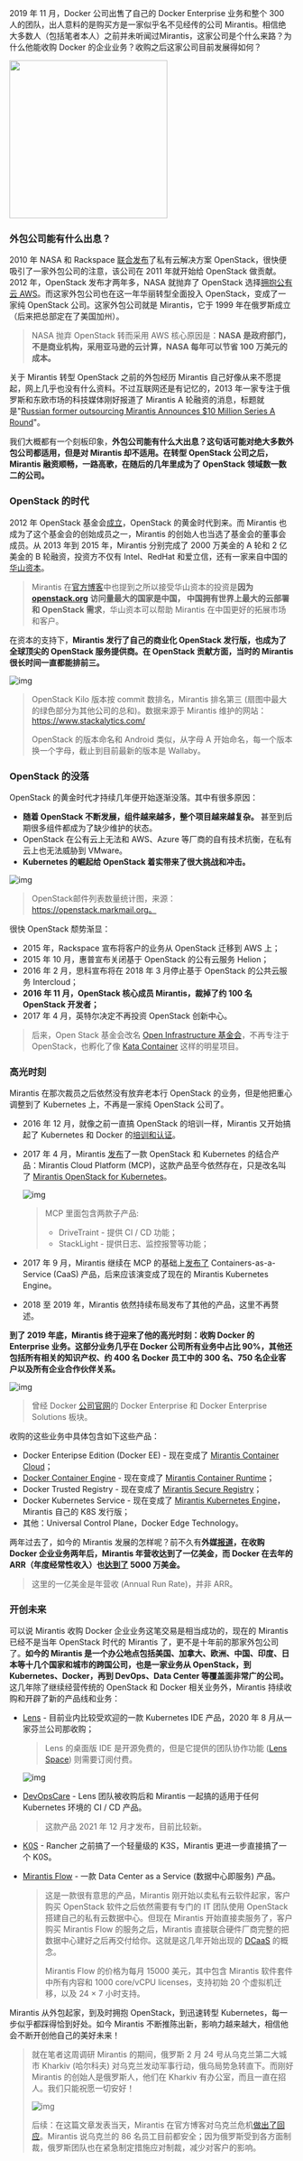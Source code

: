 
2019 年 11 月，Docker 公司出售了自己的 Docker Enterprise 业务和整个 300 人的团队，出人意料的是购买方是一家似乎名不见经传的公司 Mirantis。相信绝大多数人（包括笔者本人）之前并未听闻过Mirantis，这家公司是个什么来路？为什么他能收购 Docker 的企业业务？收购之后这家公司目前发展得如何？

<p>
  <img class="mx-auto" style="height: 280px;" src="/static/s1/9/mirantis-light.png">
</p>

### 外包公司能有什么出息？

2010 年 NASA 和 Rackspace [联合发布](https://web.archive.org/web/20171026111206/https://www.openstack.org/blog/2010/07/introducing-openstack/)了私有云解决方案 OpenStack，很快便吸引了一家外包公司的注意，该公司在 2011 年就开始给 OpenStack 做贡献。2012 年，OpenStack 发布才两年多，NASA 就抛弃了 OpenStack 选择[拥抱公有云 AWS](https://www.wired.com/2012/06/nasa-web-services-openstack/)。而这家外包公司也在这一年华丽转型全面投入 OpenStack，变成了一家纯 OpenStack 公司。这家外包公司就是 Mirantis，它于 1999 年在俄罗斯成立（后来把总部定在了美国加州）。

> NASA 抛弃 OpenStack  转而采用 AWS 核心原因是：**NASA 是政府部门，不是商业机构，采用亚马逊的云计算，NASA 每年可以节省 100 万美元的成本。**

关于 Mirantis 转型 OpenStack 之前的外包经历 Mirantis 自己好像从来不愿提起，网上几乎也没有什么资料。不过互联网还是有记忆的，2013 年一家专注于俄罗斯和东欧市场的科技媒体刚好报道了 Mirantis A 轮融资的消息，标题就是"[Russian former outsourcing Mirantis Announces $10 Million Series A Round](http://web.archive.org/web/20131211151032/http://goaleurope.com/2013/06/24/russian-former-outsourcing-mirantis-announces-10-million-series-a-round/)"。

我们大概都有一个刻板印象，**外包公司能有什么大出息？这句话可能对绝大多数外包公司都适用，但是对 Mirantis 却不适用。在转型 OpenStack 公司之后，Mirantis 融资顺畅，一路高歌，在随后的几年里成为了 OpenStack 领域数一数二的公司。**

### OpenStack 的时代

2012 年 OpenStack 基金会[成立](https://www.businesswire.com/news/home/20120919005997/en/OpenStack-Launches-Independent-Foundation-Begins-Work-Protecting)，OpenStack 的黄金时代到来。而 Mirantis 也成为了这个基金会的创始成员之一，Mirantis 的创始人也当选了基金会的董事会成员。从 2013 年到 2015 年，Mirantis 分别完成了 2000 万美金的 A 轮和 2 亿美金的 B 轮融资，投资方不仅有 Intel、RedHat 和爱立信，还有一家来自中国的[华山资本](https://www.westsummitcap.com/zh/)。

> Mirantis 在[官方博客](http://web.archive.org/web/20130916010432/http://www.mirantis.com/company/press-release/mirantis-receives-10-million-from-intel-capital-westsummit-capital-and-dell-ventures-to-accelerate-its-openstack-game/)中也提到之所以接受华山资本的投资是**因为** **[openstack.org](http://OpenStack.org)** **访问量最大的国家是中国， 中国拥有世界上最大的云部署和 OpenStack 需求**，华山资本可以帮助 Mirantis 在中国更好的拓展市场和客户。

在资本的支持下，**Mirantis 发行了自己的商业化 OpenStack 发行版，也成为了全球顶尖的 OpenStack 服务提供商。在 OpenStack 贡献方面，当时的 Mirantis 很长时间一直都能排前三。**

![img](/static/s1/9/openstack-rank.png)

> OpenStack Kilo 版本按 commit 数排名，Mirantis 排名第三 (扇图中最大的绿色部分为其他公司的总和)。数据来源于 Mirantis 维护的网站：https://www.stackalytics.com/
>
> OpenStack 的版本命名和 Android 类似，从字母 A 开始命名，每一个版本换一个字母，截止到目前最新的版本是 Wallaby。

### OpenStack 的没落

OpenStack 的黄金时代才持续几年便开始逐渐没落。其中有很多原因：

- **随着 OpenStack 不断发展，组件越来越多，整个项目越来越复杂。** 甚至到后期很多组件都成为了缺少维护的状态。
- OpenStack 在公有云上无法和 AWS、Azure 等厂商的自有技术抗衡，在私有云上也无法威胁到 VMware。
- **Kubernetes 的崛起给 OpenStack 着实带来了很大挑战和冲击。**

![img](/static/s1/9/openstack-maillist.png)

> OpenStack邮件列表数量统计图，来源：https://openstack.markmail.org。

很快 OpenStack 颓势渐显：

- 2015 年，Rackspace 宣布将客户的业务从 OpenStack 迁移到 AWS 上；
- 2015 年 10 月，惠普宣布关闭基于 OpenStack 的公有云服务 Helion；
- 2016 年 2 月，思科宣布将在 2018 年 3 月停止基于 OpenStack 的公共云服务 Intercloud；
- **2016 年 11 月，OpenStack 核心成员 Mirantis，裁掉了约 100 名 OpenStack 开发者；**
- 2017 年 4 月，英特尔决定不再投资 OpenStack 创新中心。

> 后来，Open Stack 基金会改名 [Open Infrastructure 基金会](https://openinfra.dev/)，不再专注于 OpenStack，也孵化了像 [Kata Container](https://katacontainers.io/) 这样的明星项目。

### 高光时刻

Mirantis 在那次裁员之后依然没有放弃老本行 OpenStack 的业务，但是他把重心调整到了 Kubernetes 上，不再是一家纯 OpenStack 公司了。

- 2016 年 12 月，就像之前一直搞 OpenStack 的培训一样，Mirantis 又开始搞起了 Kubernetes 和 Docker 的[培训和认证](https://www.networkworld.com/article/3145402/mirantis-moves-deeper-into-the-container-world-launches-certification.html)。
- 2017 年 4 月，Mirantis [发布](https://www.zdnet.com/article/mirantis-enters-the-kubernetes-game-and-ups-its-openstack-play/)了一款 OpenStack 和 Kubernetes 的结合产品：Mirantis Cloud Platform (MCP)，这款产品至今依然存在，只是改名叫了 [Mirantis OpenStack for Kubernetes](https://www.mirantis.com/software/mirantis-openstack-for-kubernetes/)。

  ![img](/static/s1/9/mcp.png)

  > MCP 里面包含两款子产品: 
  > - DriveTraint - 提供 CI / CD 功能；
  > - StackLight - 提供日志、监控报警等功能；

- 2017 年 9 月，Mirantis 继续在 MCP 的基础上[发布了](https://www.mirantis.com/company/press-center/company-news/mirantis-launches-multi-cloud-caas-with-aws-support/) Containers-as-a-Service (CaaS) 产品，后来应该演变成了现在的 Mirantis Kubernetes Engine。

- 2018 至 2019 年，Mirantis 依然持续布局发布了其他的产品，这里不再赘述。

**到了 2019 年底，Mirantis 终于迎来了他的高光时刻：收购 Docker 的 Enterprise 业务。这部分业务几乎在 Docker 公司所有业务中占比 90%，其他还包括所有相关的知识产权、约 400 名 Docker 员工中的 300 名、750 名企业客户以及所有企业合作伙伴关系。**

![img](/static/s1/9/docker-enterprise.png)

> 曾经 Docker [公司官网](https://web.archive.org/web/20191106112336/https://www.docker.com/)的 Docker Enterprise 和 Docker Enterprise Solutions 板块。

收购的这些业务中具体包含如下这些产品：

- Docker Enteripse Edition (Docker EE) - 现在变成了 [Mirantis Container Cloud](https://www.mirantis.com/software/mirantis-container-cloud/)；
- [Docker Container Engine](https://docs.docker.com/engine/) - 现在变成了 [Mirantis Container Runtime](https://www.mirantis.com/software/container-runtime/)；
- Docker Trusted Registry - 现在变成了 [Mirantis Secure Registry](https://www.mirantis.com/software/mirantis-secure-registry/)；
- Docker Kubernetes Service - 现在变成了 [Mirantis Kubernetes Engine](https://www.mirantis.com/software/mirantis-kubernetes-engine/)，Mirantis 自己的 K8S 发行版；
- 其他：Universal Control Plane，Docker Edge Technology。

两年过去了，如今的 Mirantis 发展的怎样呢？前不久有**外媒[报道](https://techcrunch.com/2022/02/09/mirantis-on-run-rate-over-100m-two-years-after-buying-docker-enterprise-assets/)，在收购 Docker 企业业务两年后，Mirantis 年营收达到了一亿美金，而 Docker 在去年的 ARR（年度经常性收入）也[达到了](https://techcrunch.com/2022/02/01/docker-makes-comeback-reaching-over-50m-in-arr/) 5000 万美金。**

> 这里的一亿美金是年营收 (Annual Run Rate)，并非 ARR。

### 开创未来

可以说 Mirantis 收购 Docker 企业业务这笔交易是相当成功的，现在的 Mirantis 已经不是当年 OpenStack 时代的 Mirantis 了，更不是十年前的那家外包公司了。**如今的 Mirantis 是一个办公地点包括美国、加拿大、欧洲、中国、印度、日本等十几个国家和城市的跨国公司，也是一家业务从 OpenStack，到 Kubernetes、Docker，再到 DevOps、Data Center 等覆盖面非常广的公司。** 这几年除了继续经营传统的 OpenStack 和 Docker 相关业务外，Mirantis 持续收购和开辟了新的产品线和业务：

- [Lens](https://k8slens.dev/) - 目前业内比较受欢迎的一款 Kubernetes IDE 产品，2020 年 8 月从一家芬兰公司那收购；

  > Lens 的桌面版 IDE 是开源免费的，但是它提供的团队协作功能 ([Lens Space](https://k8slens.dev/spaces.html)) 则需要订阅付费。

  ![img](/static/s1/9/lens.png)

- [DevOpsCare](https://www.mirantis.com/software/lens/devopscare/) - Lens 团队被收购后和 Mirantis 一起搞的适用于任何 Kubernetes 环境的 CI / CD 产品。

  > 这款产品 2021 年 12 月才发布，目前比较新。

- [K0S](https://k0sproject.io/) - Rancher 之前搞了一个轻量级的 K3S，Mirantis 更进一步直接搞了一个 K0S。
- [Mirantis Flow](https://www.mirantis.com/software/mirantis-flow/) - 一款 Data Center as a Service (数据中心即服务) 产品。

  > 这是一款很有意思的产品，Mirantis 刚开始以卖私有云软件起家，客户购买 OpenStack 软件之后依然需要有专门的 IT 团队使用 OpenStack 搭建自己的私有云数据中心。但现在 Mirantis 开始直接卖服务了，客户购买 Mirantis Flow 的服务之后，Mirantis 直接联合硬件厂商完整的把数据中心建好之后再交付给你。这就是这几年开始出现的 [DCaaS](https://venturebeat.com/2021/10/10/the-emergence-of-datacenter-as-a-service/) 的概念。
  >
  > Mirantis Flow 的价格为每月 15000 美元，其中包含 Mirantis 软件套件中所有内容和 1000 core/vCPU licenses，支持初始 20 个虚拟机迁移，以及 24 × 7 小时支持。

Mirantis 从外包起家，到及时拥抱 OpenStack，到迅速转型 Kubernetes，每一步似乎都踩得恰到好处。如今 Mirantis 不断推陈出新，影响力越来越大，相信他会不断开创他自己的美好未来！

> 就在笔者这周调研 Mirantis 的期间，俄罗斯 2 月 24 号从乌克兰第二大城市 Kharkiv (哈尔科夫) 对乌克兰发动军事行动，俄乌局势急转直下。而刚好 Mirantis 的创始人是俄罗斯人，他们在 Kharkiv 有办公室，而且一直在招人。我们只能祝愿一切安好！
>
> ![img](/static/s1/9/kharkiv.png)
>
> 后续：在这篇文章发表当天，Mirantis 在官方博客对乌克兰危机[做出了回应](https://www.mirantis.com/blog/mirantis-response-to-ukraine-crisis/)。Mirantis 说乌克兰的 86 名员工目前都安全；因为俄罗斯受到各方面制裁，俄罗斯团队也在紧急制定措施应对制裁，减少对客户的影响。